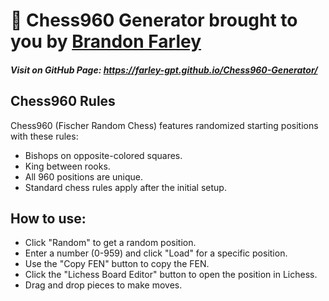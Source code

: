 # 🌟 Chess960 Generator brought to you by <a href="https://x.com/TheRealFarley" target="_blank">Brandon Farley</a>

##### Visit on GitHub Page: https://farley-gpt.github.io/Chess960-Generator/


## Chess960 Rules
Chess960 (Fischer Random Chess) features randomized starting positions with these rules:

- Bishops on opposite-colored squares.
- King between rooks.
- All 960 positions are unique.
- Standard chess rules apply after the initial setup.


## How to use:

- Click "Random" to get a random position.
- Enter a number (0-959) and click "Load" for a specific position.
- Use the "Copy FEN" button to copy the FEN.
- Click the "Lichess Board Editor" button to open the position in Lichess.
- Drag and drop pieces to make moves.
